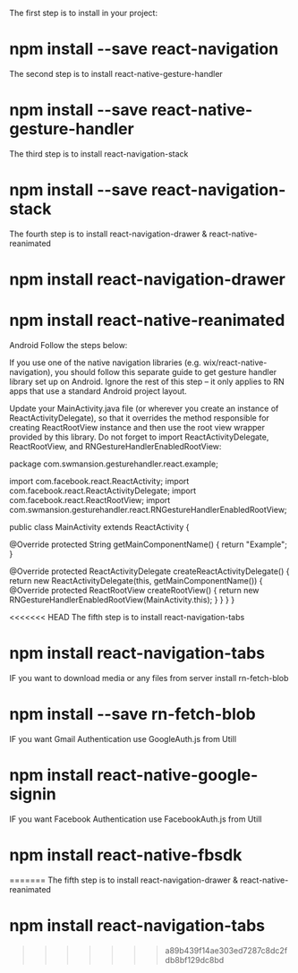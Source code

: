 The first step is to install in your project:

# npm install --save react-navigation

The second step is to install react-native-gesture-handler

# npm install --save react-native-gesture-handler

The third step is to install react-navigation-stack

# npm install --save react-navigation-stack

The fourth step is to install react-navigation-drawer & react-native-reanimated

# npm install react-navigation-drawer

# npm install react-native-reanimated

Android
Follow the steps below:

If you use one of the native navigation libraries (e.g. wix/react-native-navigation), you should follow this separate guide to get gesture handler library set up on Android. Ignore the rest of this step – it only applies to RN apps that use a standard Android project layout.

Update your MainActivity.java file (or wherever you create an instance of ReactActivityDelegate), so that it overrides the method responsible for creating ReactRootView instance and then use the root view wrapper provided by this library. Do not forget to import ReactActivityDelegate, ReactRootView, and RNGestureHandlerEnabledRootView:

package com.swmansion.gesturehandler.react.example;

import com.facebook.react.ReactActivity;
import com.facebook.react.ReactActivityDelegate;
import com.facebook.react.ReactRootView;
import com.swmansion.gesturehandler.react.RNGestureHandlerEnabledRootView;

public class MainActivity extends ReactActivity {

@Override
protected String getMainComponentName() {
return "Example";
}

@Override
protected ReactActivityDelegate createReactActivityDelegate() {
return new ReactActivityDelegate(this, getMainComponentName()) {
@Override
protected ReactRootView createRootView() {
return new RNGestureHandlerEnabledRootView(MainActivity.this);
}
}
}
}

<<<<<<< HEAD
The fifth step is to install react-navigation-tabs

# npm install react-navigation-tabs

IF you want to download media or any files from server install rn-fetch-blob

# npm install --save rn-fetch-blob

IF you want Gmail Authentication
use GoogleAuth.js from Utill

# npm install react-native-google-signin

IF you want Facebook Authentication
use FacebookAuth.js from Utill

# npm install react-native-fbsdk
=======
The fifth step is to install react-navigation-drawer & react-native-reanimated
# npm install react-navigation-tabs
>>>>>>> a89b439f14ae303ed7287c8dc2fdb8bf129dc8bd
